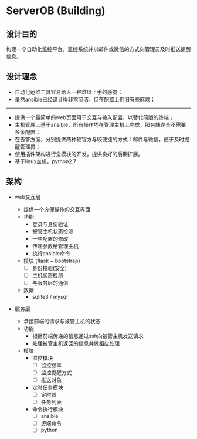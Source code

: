 # ServerOB (Building)

## 设计目的 ##

构建一个自动化监控平台，监控系统并以邮件或微信的方式向管理员及时推送提醒信息。

## 设计理念 ##

- 自动化运维工具容易给人一种难以上手的感觉；
- 虽然ansible已经设计得非常简洁，但在配置上仍旧有些麻烦；

---

- 提供一个最简单的web页面用于交互与输入配置，以替代简陋的终端；
- 主机管理上基于ansible，所有操作均在管理主机上完成，服务端完全不需要多余配置；
- 在告警方面，分别提供两种较官方与较便捷的方式：邮件与微信，便于及时提醒管理员；
- 使用插件架构进行全模块的开发，提供良好的后期扩展。
- 基于linux主机，python2.7

## 架构 ##

- web交互层
	- 提供一个方便操作的交互界面
	- 功能
	    - 登录与身份验证
		- 被管主机状态检测
		- 一些配置的修改
		- 传递参数给管理主机
		- 执行ansible命令
	- 模块 (flask + bootstrap)
		- [ ] 身份校验(安全)
		- [ ] 主机状态检测
		- [ ] 与服务层的通信
    - 数据
        - sqlite3 / mysql
        
- 服务层
	- 承接前端的请求与被管主机的状态
	- 功能
		- 根据前端传递的信息通过ssh向被管主机发送请求
		- 处理被管主机返回的信息并做相应处理
	- 模块
		- 监控模块
			- [ ] 监控频率
			- [ ] 监控提醒方式
			- [ ] 推送对象
		- 定时任务模块
			- [ ] 定时器
			- [ ] 任务列表
		- 命令执行模块
			- [ ] ansible
			- [ ] 终端命令
			- [ ] python